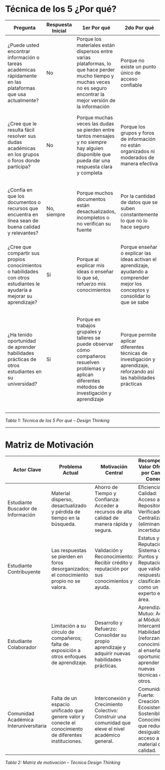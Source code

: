 # Técnica de los 5 ¿Por qué?

| Pregunta | Respuesta Inicial | 1er Por qué | 2do Por qué | 3er Por qué | 4to Por qué |
|----------|-----------------|------------|------------|------------|------------|
| ¿Puede usted encontrar información o tareas académicas rápidamente en las plataformas que usa actualmente? | No | Porque los materiales están dispersos entre varias plataformas, lo que hace perder mucho tiempo y muchas veces no es seguro encontrar la mejor versión de la información | Porque no existe un punto único de acceso confiable | Por qué no existe un sistema centralizado que organice y verifique la información | Porque la facilidad que hay de compartir datos actualmente solo provoca desinformación en muchos casos |
| ¿Cree que le resulta fácil resolver sus dudas académicas en los grupos o foros donde participa? | No | Porque muchas veces las dudas se pierden entre tantos mensajes y no siempre hay alguien disponible que pueda dar una respuesta clara y completa | Porque los grupos y foros de información no están organizados ni moderados de manera efectiva | Por qué los mensajes se mezclan, las dudas quedan sin respuesta y es difícil encontrar información confiable rápidamente | Porque no hay un sistema que clasifique los mensajes ni verifique las respuestas, lo que hace que la información se vuelva confusa e inaccesible |
| ¿Confía en que los documentos o recursos que encuentra en línea sean de buena calidad y relevantes? | No, siempre | Porque muchos documentos están desactualizados, incompletos o no verifican su fuente | Por la cantidad de datos que se suben constantemente lo que no lo hace seguro | Porque un control efectivo de calidad dificulta asegurar que los recursos sean confiables y relevantes | Porque incluso la inteligencia artificial no es confiable del todo |
| ¿Cree que compartir sus propios conocimientos o habilidades con otros estudiantes le ayudaría a mejorar su aprendizaje? | Sí | Porque al explicar mis ideas o enseñar lo que sé, refuerzo mis conocimientos | Porque enseñar o explicar las ideas activan el aprendizaje, ayudando a comprender mejor los conceptos y consolidar lo que se sabe | Porque al enseñar o explicar las ideas, se refuerzan las conexiones mentales | Porque permite crecer y reforzar los conocimientos y actualizar la información que ya se tiene |
| ¿Ha tenido oportunidad de aprender habilidades prácticas de otros estudiantes en su universidad? | Sí | Porque en trabajos grupales y talleres se puede observar cómo compañeros resuelven problemas y aplican diferentes métodos de investigación y aprendizaje | Porque permite aplicar diferentes técnicas de investigación y aprendizaje, reforzando así las habilidades prácticas | Porque diferentes técnicas de investigación y aprendizaje desarrollan competencias prácticas de manera activa, preparando mejor a los estudiantes para enfrentar problemas reales | Porque se fortalece la capacidad de análisis, resolución y adaptación, adquiriendo habilidades transferibles que serán útiles en su vida académica y profesional |

*Tabla 1: Técnica de los 5 Por qué – Design Thinking*

---

# Matriz de Motivación

| Actor Clave | Problema Actual | Motivación Central | Recompensa y Valor Ofrecido por Campus Conecta |
|------------|----------------|------------------|-----------------------------------------------|
| Estudiante Buscador de Información | Material disperso, desactualizado y pérdida de tiempo en la búsqueda. | Ahorro de Tiempo y Confianza: Acceder a recursos de alta calidad de manera rápida y segura. | Eficiencia y Calidad: Acceso a un Repositorio Verificado y Centralizado (eliminando la incertidumbre). |
| Estudiante Contribuyente | Las respuestas se pierden en foros desorganizados; el conocimiento propio no se valora. | Validación y Reconocimiento: Recibir crédito y reputación por sus conocimientos y ayuda. | Estatus y Reputación: Un Sistema de Puntos y Reputación que valide sus respuestas, clasificándolo como un experto en su área. |
| Estudiante Colaborador | Limitación a su círculo de compañeros; falta de exposición a otros enfoques de aprendizaje. | Desarrollo y Refuerzo: Consolidar su propio aprendizaje y adquirir nuevas habilidades prácticas. | Aprendizaje Mutuo: Acceso al Módulo de Intercambio de Habilidades (reforzando conocimientos al enseñar) y la oportunidad de aprender nuevas técnicas de otros. |
| Comunidad Académica Interuniversitaria | Falta de un espacio unificado que genere valor y conecte el conocimiento de diferentes instituciones. | Interconexión y Crecimiento Colectivo: Construir una comunidad que eleve el nivel académico general. | Comunidad Fuerte: Creación de un Ecosistema Sostenible de Conocimiento que reduce la desigualdad de acceso a material de calidad. |

*Tabla 2: Matriz de motivación – Técnica Design Thinking*
